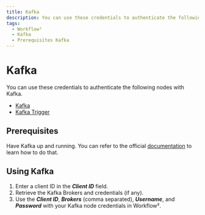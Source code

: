 ```yaml
---
title: Kafka
description: You can use these credentials to authenticate the following nodes with Kafka and Kafka Trigger. Find the Prerequisites and how using Kafka.
tags:
  - Workflow²
  - Kafka
  - Prerequisites Kafka
---
```


# Kafka

You can use these credentials to authenticate the following nodes with Kafka.
- [Kafka](/workflow/integrations/nodes/n8n-nodes-base.kafka/)
- [Kafka Trigger](/workflow/integrations/trigger-nodes/n8n-nodes-base.kafkaTrigger/)

## Prerequisites

Have Kafka up and running. You can refer to the official [documentation](https://kafka.apache.org/quickstart) to learn how to do that.

## Using Kafka

1. Enter a client ID in the ***Client ID*** field.
2. Retrieve the Kafka Brokers and credentials (if any).
3. Use the ***Client ID***, ***Brokers*** (comma separated), ***Username***, and ***Password*** with your Kafka node credentials in Workflow².
